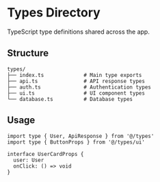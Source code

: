 # Types Directory

TypeScript type definitions shared across the app.

## Structure

```
types/
├── index.ts             # Main type exports
├── api.ts               # API response types
├── auth.ts              # Authentication types
├── ui.ts                # UI component types
└── database.ts          # Database types
```

## Usage

```tsx
import type { User, ApiResponse } from '@/types'
import type { ButtonProps } from '@/types/ui'

interface UserCardProps {
  user: User
  onClick: () => void
}
```
